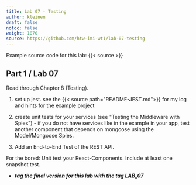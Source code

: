 ```yaml
---
title: Lab 07 - Testing 
author: kleinen
draft: false
notoc: false
weight: 1070
source: https://github.com/htw-imi-wt1/lab-07-testing
---
```


Example source code for this lab: {{< source >}}
## Part 1 / Lab 07

Read through Chapter 8 (Testing).

1. set up jest. see the {{< source path="README-JEST.md">}} for my log and hints for the example project

1. create unit tests for your services (see "Testing the Middleware with Spies") - if
   you do not have services like in the example in your app, test another component
   that depends on mongoose using the Model/Mongoose Spies.

2. Add an End-to-End Test of the REST API. 

For the bored: Unit test your React-Components.
Include at least one snapshot test.


- ***tag the final version for this lab with the tag LAB_07***
